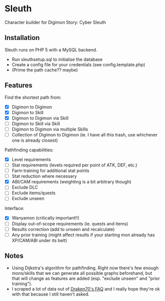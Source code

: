 # Sleuth
Character builder for Digimon Story: Cyber Sleuth

## Installation
Sleuth runs on PHP 5 with a MySQL backend.

* Run sleuthsetup.sql to initialise the database
* Create a config file for your credentials (see config.template.php)
* (Prime the path cache?? maybe)

## Features
Find the shortest path from:
 - [x] Digimon to Digimon
 - [x] Digimon to Skill
 - [x] Digimon to Digimon via Skill
 - [ ] Digimon to Skill via Skill
 - [ ] Digimon to Digimon via multiple Skills
 - [ ] Collection of Digimon to Digimon (ie. I have all this trash, use whichever one is already closest)

Pathfinding capabilities:
 - [x] Level requirements
 - [ ] Stat requirements (levels required per point of ATK, DEF, etc.)
 - [ ] Farm training for additional stat points
 - [ ] Stat reduction where necessary
 - [x] ABI/CAM requirements (weighting is a bit arbitrary though)
 - [ ] Exclude DLC
 - [ ] Exclude items/quests
 - [ ] Exclude unseen

Interface:
 - [x] Wanyamon (critically important!!)
 - [ ] Display out-of-scope requirements (ie. quests and items)
 - [ ] Results correction (add to unseen and recalculate)
 - [ ] Any prior training (might affect results if your starting mon already has XP/CAM/ABI under its belt)

## Notes
* Using Dijkstra's algorithm for pathfinding. Right now there's few enough mons/skills that we can generate all possible graphs beforehand, but that will change as features are added (esp. "exclude unseen" and "prior training").
* I scraped a lot of data out of [Draken70's FAQ](http://www.gamefaqs.com/vita/757436-digimon-story-cyber-sleuth/faqs/71778?single=1) and I really hope they're ok with that because I still haven't asked.
